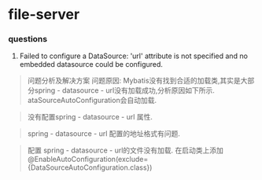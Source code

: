 # file-server

### questions
1. Failed to configure a DataSource: 'url' attribute is not specified and no embedded datasource could be configured.
> 问题分析及解决方案
> 问题原因: Mybatis没有找到合适的加载类,其实是大部分spring - datasource - url没有加载成功,分析原因如下所示.
> ataSourceAutoConfiguration会自动加载.
  
> 没有配置spring - datasource - url 属性.
  
> spring - datasource - url 配置的地址格式有问题.
  
> 配置 spring - datasource - url的文件没有加载.
> 在启动类上添加 @EnableAutoConfiguration(exclude={DataSourceAutoConfiguration.class})


